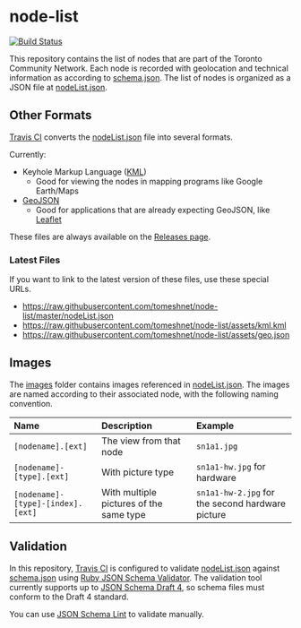 # node-list

[![Build Status](https://travis-ci.org/tomeshnet/node-list.svg?branch=master)](https://travis-ci.org/tomeshnet/node-list)

This repository contains the list of nodes that are part of the Toronto Community Network.
Each node is recorded with geolocation and technical information as according to [schema.json][schema-json].
The list of nodes is organized as a JSON file at [nodeList.json](nodeList.json).

## Other Formats

[Travis CI](.travis.yml) converts the [nodeList.json](nodeList.json) file into several formats.

Currently:
- Keyhole Markup Language ([KML](https://developers.google.com/kml/))
    - Good for viewing the nodes in mapping programs like Google Earth/Maps
- [GeoJSON](https://en.wikipedia.org/wiki/GeoJSON)
    - Good for applications that are already expecting GeoJSON, like [Leaflet](https://leafletjs.com/)

These files are always available on the [Releases page](https://github.com/tomeshnet/node-list/releases).

### Latest Files

If you want to link to the latest version of these files, use these special URLs.

- https://raw.githubusercontent.com/tomeshnet/node-list/master/nodeList.json
- https://raw.githubusercontent.com/tomeshnet/node-list/assets/kml.kml
- https://raw.githubusercontent.com/tomeshnet/node-list/assets/geo.json

## Images

The [images](images) folder contains images referenced in [nodeList.json](nodeList.json).
The images are named according to their associated node, with the following naming convention.

| Name | Description | Example |
|:-----|:------------|:--------|
| `[nodename].[ext]` | The view from that node | `sn1a1.jpg` |
| `[nodename]-[type].[ext]` | With picture type | `sn1a1-hw.jpg` for hardware |
| `[nodename]-[type]-[index].[ext]` | With multiple pictures of the same type | `sn1a1-hw-2.jpg` for the second  hardware picture |

## Validation

In this repository, [Travis CI](.travis.yml) is configured to validate [nodeList.json](nodeList.json) against [schema.json][schema-json] using [Ruby JSON Schema Validator](https://github.com/ruby-json-schema/json-schema).
The validation tool currently supports up to [JSON Schema Draft 4](https://tools.ietf.org/html/draft-zyp-json-schema-04), so schema files must conform to the Draft 4 standard.

You can use [JSON Schema Lint](https://jsonschemalint.com) to validate manually.

[schema-json]: schema/v0.7/schema.json
